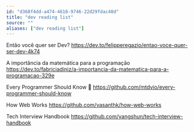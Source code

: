 ```yaml
---
id: "d368f4dd-a474-4618-9746-22d29fdac40d"
title: "dev reading list"
source: ""
aliases: ["dev reading list"]
---
```

Então você quer ser Dev?
https://dev.to/felipperegazio/entao-voce-quer-ser-dev-4k74

A importância da matemática para a programação
https://dev.to/fabriciadiniz/a-importancia-da-matematica-para-a-programacao-329e

Every Programmer Should Know 🤔
https://github.com/mtdvio/every-programmer-should-know

How Web Works
https://github.com/vasanthk/how-web-works

Tech Interview Handbook
https://github.com/yangshun/tech-interview-handbook

